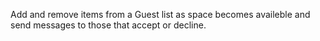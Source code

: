 Add and remove items from a Guest list as space becomes availeble and send messages to those that accept or decline.
